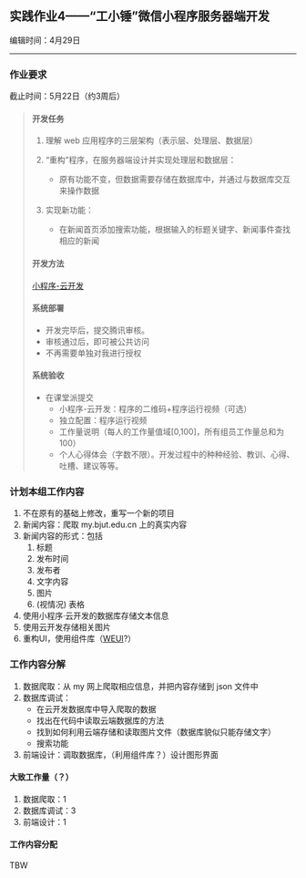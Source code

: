 ## 实践作业4——“工小锤”微信小程序服务器端开发

编辑时间：4月29日

---

### 作业要求

截止时间：5月22日（约3周后）

> #### 开发任务
> 
> 1. 理解 web 应用程序的三层架构（表示层、处理层、数据层）
> 
> 2. “重构”程序，在服务器端设计并实现处理层和数据层：  
>    - 原有功能不变，但数据需要存储在数据库中，并通过与数据库交互来操作数据
> 
> 3. 实现新功能：  
>    - 在新闻首页添加搜索功能，根据输入的标题关键字、新闻事件查找相应的新闻
> 
> #### 开发方法
> 
> [小程序-云开发](https://developers.weixin.qq.com/miniprogram/dev/wxcloud/basis/getting-started.html)
> 
> #### 系统部署
> 
> - 开发完毕后，提交腾讯审核。  
> - 审核通过后，即可被公共访问  
> - 不再需要单独对我进行授权  
> 
> #### 系统验收
> - 在课堂派提交  
>   - 小程序-云开发：程序的二维码+程序运行视频（可选）  
>   - 独立配置：程序运行视频  
>   - 工作量说明（每人的工作量值域[0,100]，所有组员工作量总和为 100）
>   - 个人心得体会（字数不限）。开发过程中的种种经验、教训、心得、吐槽、建议等等。

### 计划本组工作内容

1. 不在原有的基础上修改，重写一个新的项目
2. 新闻内容：爬取 my.bjut.edu.cn 上的真实内容
3. 新闻内容的形式：包括
   1. 标题
   2. 发布时间
   3. 发布者
   4. 文字内容
   5. 图片
   6. (视情况) 表格
4. 使用小程序·云开发的数据库存储文本信息
5. 使用云开发存储相关图片
6. 重构UI，使用组件库（[WEUI](https://developers.weixin.qq.com/miniprogram/design/#%E8%B5%84%E6%BA%90%E4%B8%8B%E8%BD%BD)?）

### 工作内容分解

1. 数据爬取：从 my 网上爬取相应信息，并把内容存储到 json 文件中
2. 数据库调试：
   - 在云开发数据库中导入爬取的数据
   - 找出在代码中读取云端数据库的方法
   - 找到如何利用云端存储和读取图片文件（数据库貌似只能存储文字）
   - 搜索功能
3. 前端设计：调取数据库，（利用组件库？）设计图形界面

#### 大致工作量（？）

1. 数据爬取：1
2. 数据库调试：3
3. 前端设计：1

#### 工作内容分配
TBW